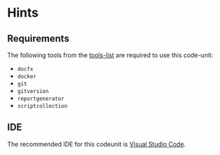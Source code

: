 # Hints

## Requirements

The following tools from the [tools-list](https://github.com/anionDev/ScriptCollection/blob/main/ScriptCollection/Other/Reference/ReferenceContent/Articles/RequiredToolsForCommonProjectStructure.md#Tools) are required to use this code-unit:

- `docfx`
- `docker`
- `git`
- `gitversion`
- `reportgenerator`
- `scriptcollection`

## IDE

The recommended IDE for this codeunit is [Visual Studio Code](https://code.visualstudio.com/).
